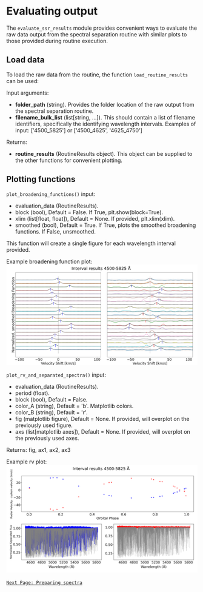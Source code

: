 # Evaluating output
The `evaluate_ssr_results` module provides convenient ways to evaluate the raw data output from the spectral separation routine with similar plots to those provided during routine execution.

## Load data
To load the raw data from the routine, the function `load_routine_results` can be used:

Input arguments:
- **folder_path** (string). Provides the folder location of the raw output from the spectral separation routine.
- **filename_bulk_list** (list\[string, ...\]). This should contain a list of filename identifiers, specifically the identifying wavelength intervals. Examples of input: \['4500_5825'\] or \['4500_4625', '4625_4750'\]

Returns:
- **routine_results** (RoutineResults object). This object can be supplied to the other functions for convenient plotting.

## Plotting functions
`plot_broadening_functions()` input:
- evaluation_data (RoutineResults).
- block (bool), Default = False. If True, plt.show(block=True).
- xlim (list\[float, float\]), Default = None. If provided, plt.xlim(xlim).
- smoothed (bool), Default = True. If True, plots the smoothed broadening functions. If False, unsmoothed.

This function will create a single figure for each wavelength interval provided.

Example broadening function plot:
![Broadening function plot](bf.png)

`plot_rv_and_separated_spectra()` input:
- evaluation_data (RoutineResults).
- period (float).
- block (bool), Default = False.
- color_A (string), Default = 'b'. Matplotlib colors.
- color_B (string), Default = 'r'.
- fig (matplotlib figure), Default = None. If provided, will overplot on the previously used figure.
- axs (list\[matplotlib axes\]), Default = None. If provided, will overplot on the previously used axes.

Returns: fig, ax1, ax2, ax3

Example rv plot:
![RV plot](rv.png)



[`Next Page: Preparing spectra`](preparation)
